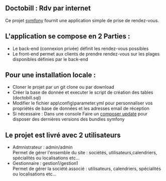 
<article class="markdown-body entry-content" itemprop="text">
<p align="center">
<h1> Doctobill : Rdv par internet  </h1>
</article>
<p>
Ce projet <a href="https://symfony.com">symfony</a> fournit une application simple de prise de rendez-vous.  
</p>
<h2>L'application se compose en 2 Parties :</h2>
<ul>
    <li>Le back-end (connexion privée) définit les rendez-vous possibles</li>
    <li>Le front-end permet aux clients de prendre rendez-vous sur les plages disponibles définies par le back-end</li>
</ul>

<h2>Pour une installation locale :</h2>
<ul>
    <li>Cloner le projet par un git clone ou par download</li>
    <li>Créer la base de donnée et executer le script de création des tables (doctobill.sql)</li>
    <li>Modifier le fichier app\config\parameter.yml pour personnaliser vos propriétés de base de données et les adresses email de réception</li>
    <li>Si nécessaire : Dans une console Faire un  <a href="https://symfony.com/blog/upgrading-your-symfony-projects-the-easy-way">composer update</a> pour disposer des dernières versions des bundles symfony</li>
</ul>

<h2>Le projet est livré avec 2 utilisateurs</h2>
<ul>
  <li>Admnistrateur : admin/admin     
  <br>Permet de gérer l'ensemble du site : sociétés, utilisateurs,calendriers, spécialités ou localisations etc... 
  </li>
  <li>Gestionnaire : gestion1/gestion1     
  <br>Permet de gérer la société associé : utilisateurs, calendriers, spécialités ou localisations  etc...
  </li> 
</ul>


